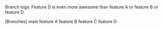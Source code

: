 Branch logs: Feature D is even more awesome than feature A or feature B or feature D.

[Branches]
main
feature A
feature B
feature C
feature D
